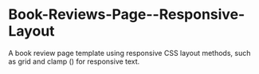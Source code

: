 # Book-Reviews-Page--Responsive-Layout
A book review page template using responsive CSS layout methods, such as grid and clamp () for responsive text. 
